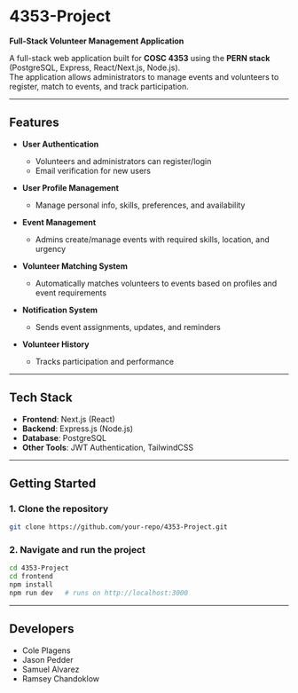 # 4353-Project  
**Full-Stack Volunteer Management Application**  

A full-stack web application built for **COSC 4353** using the **PERN stack** (PostgreSQL, Express, React/Next.js, Node.js).  
The application allows administrators to manage events and volunteers to register, match to events, and track participation.  

---

## Features  
- **User Authentication**  
  - Volunteers and administrators can register/login  
  - Email verification for new users  

- **User Profile Management**  
  - Manage personal info, skills, preferences, and availability  

- **Event Management**  
  - Admins create/manage events with required skills, location, and urgency  

- **Volunteer Matching System**  
  - Automatically matches volunteers to events based on profiles and event requirements  

- **Notification System**  
  - Sends event assignments, updates, and reminders  

- **Volunteer History**  
  - Tracks participation and performance  

---

## Tech Stack  
- **Frontend**: Next.js (React)  
- **Backend**: Express.js (Node.js)  
- **Database**: PostgreSQL  
- **Other Tools**: JWT Authentication, TailwindCSS

---

## Getting Started  

### 1. Clone the repository  
```bash
git clone https://github.com/your-repo/4353-Project.git
```

### 2. Navigate and run the project
```bash
cd 4353-Project
cd frontend
npm install
npm run dev   # runs on http://localhost:3000
```
---

## Developers
- Cole Plagens
- Jason Pedder
- Samuel Alvarez
- Ramsey Chandoklow

